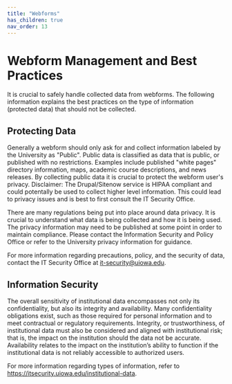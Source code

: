 ```yaml
---
title: "Webforms"
has_children: true
nav_order: 13
---
```


# Webform Management and Best Practices
It is crucial to safely handle collected data from webforms. The following information explains the best practices on the type of information (protected data) that should not be collected.

## Protecting Data
Generally a webform should only ask for and collect information labeled by the University as "Public". Public data is classified as data that is public, or published with no restrictions. Examples include published "white pages" directory information, maps, academic course descriptions, and news releases. By collecting public data it is crucial to protect the webform user's privacy. Disclaimer: The Drupal/Sitenow service is HIPAA compliant and could potentally be used to collect higher level information. This could lead to privacy issues and is best to first consult the IT Security Office.

There are many regulations being put into place around data privacy. It is crucial to understand what data is being collected and how it is being used. The privacy information may need to be published at some point in order to maintain compliance. Please contact the Information Security and Policy Office or refer to the University privacy information for guidance.

For more information regarding precautions, policy, and the security of data, contact the IT Security Office at it-security@uiowa.edu.

## Information Security
The overall sensitivity of institutional data encompasses not only its confidentiality, but also its integrity and availability.  Many confidentiality obligations exist, such as those required for personal information and to meet contractual or regulatory requirements. Integrity, or trustworthiness, of institutional data must also be considered and aligned with institutional risk; that is, the impact on the institution should the data not be accurate.  Availability relates to the impact on the institution’s ability to function if the institutional data is not reliably accessible to authorized users.

For more information regarding types of information, refer to https://itsecurity.uiowa.edu/institutional-data.
